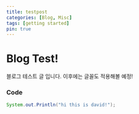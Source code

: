 ```yaml
---
title: testpost
categories: [Blog, Misc]
tags: [getting started]
pin: true
---
```


# Blog Test!

블로그 테스트 글 입니다. 이후에는 글꼴도 적용해볼 예정!

### Code

```java
System.out.Println("hi this is david!");
```
